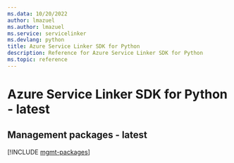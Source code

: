 ```yaml
---
ms.data: 10/20/2022
author: lmazuel
ms.author: lmazuel
ms.service: servicelinker
ms.devlang: python
title: Azure Service Linker SDK for Python
description: Reference for Azure Service Linker SDK for Python
ms.topic: reference
---
```

# Azure Service Linker SDK for Python - latest

## Management packages - latest
[!INCLUDE [mgmt-packages](service-linker-mgmt-index.md)]